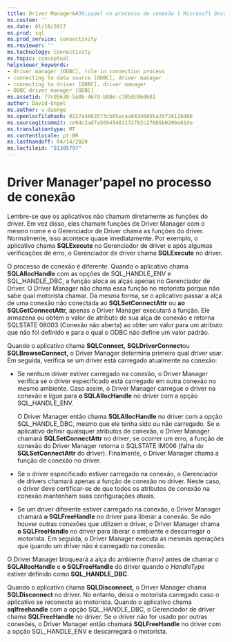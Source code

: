 ```yaml
---
title: Driver Manager&#39;papel no processo de conexão | Microsoft Docs
ms.custom: ''
ms.date: 01/19/2017
ms.prod: sql
ms.prod_service: connectivity
ms.reviewer: ''
ms.technology: connectivity
ms.topic: conceptual
helpviewer_keywords:
- driver manager [ODBC], role in connection process
- connecting to data source [ODBC], driver manager
- connecting to driver [ODBC], driver manager
- ODBC driver manager [ODBC]
ms.assetid: 77c05630-5a8b-467d-b80e-c705dc06d601
author: David-Engel
ms.author: v-daenge
ms.openlocfilehash: 0227a4063573cb05ecaa9434605ba35f2811bd06
ms.sourcegitcommit: ce94c2ad7a50945481172782c270b5b0206e61de
ms.translationtype: MT
ms.contentlocale: pt-BR
ms.lasthandoff: 04/14/2020
ms.locfileid: "81305797"
---
```

# <a name="driver-manager39s-role-in-the-connection-process"></a>Driver Manager&#39;papel no processo de conexão
Lembre-se que os aplicativos não chamam diretamente as funções do driver. Em vez disso, eles chamam funções de Driver Manager com o mesmo nome e o Gerenciador de Driver chama as funções do driver. Normalmente, isso acontece quase imediatamente. Por exemplo, o aplicativo chama **SQLExecute** no Gerenciador de driver e após algumas verificações de erro, o Gerenciador de driver chama **SQLExecute** no driver.  
  
 O processo de conexão é diferente. Quando o aplicativo chama **SQLAllocHandle** com as opções de SQL_HANDLE_ENV e SQL_HANDLE_DBC, a função aloca as alças apenas no Gerenciador de Driver. O Driver Manager não chama essa função no motorista porque não sabe qual motorista chamar. Da mesma forma, se o aplicativo passar a alça de uma conexão não conectada ao **SQLSetConnectAttr** ou **ao SQLGetConnectAttr,** apenas o Driver Manager executará a função. Ele armazena ou obtém o valor de atributo de sua alça de conexão e retorna SQLSTATE 08003 (Conexão não aberta) ao obter um valor para um atributo que não foi definido e para o qual o ODBC não define um valor padrão.  
  
 Quando o aplicativo chama **SQLConnect,** **SQLDriverConnect**ou **SQLBrowseConnect,** o Driver Manager determina primeiro qual driver usar. Em seguida, verifica se um driver está carregado atualmente na conexão:  
  
-   Se nenhum driver estiver carregado na conexão, o Driver Manager verifica se o driver especificado está carregado em outra conexão no mesmo ambiente. Caso assim, o Driver Manager carregue o driver na conexão e ligue para **o SQLAllocHandle** no driver com a opção SQL_HANDLE_ENV.  
  
     O Driver Manager então chama **SQLAllocHandle** no driver com a opção SQL_HANDLE_DBC, mesmo que ele tenha sido ou não carregado. Se o aplicativo definir quaisquer atributos de conexão, o Driver Manager chamará **SQLSetConnectAttr** no driver; se ocorrer um erro, a função de conexão do Driver Manager retorna o SQLSTATE IM006 (falha do **SQLSetConnectAttr** do driver). Finalmente, o Driver Manager chama a função de conexão no driver.  
  
-   Se o driver especificado estiver carregado na conexão, o Gerenciador de drivers chamará apenas a função de conexão no driver. Neste caso, o driver deve certificar-se de que todos os atributos de conexão na conexão mantenham suas configurações atuais.  
  
-   Se um driver diferente estiver carregado na conexão, o Driver Manager chamará **o SQLFreeHandle** no driver para liberar a conexão. Se não houver outras conexões que utilizem o driver, o Driver Manager chama **o SQLFreeHandle** no driver para liberar o ambiente e descarregar o motorista. Em seguida, o Driver Manager executa as mesmas operações que quando um driver não é carregado na conexão.  
  
 O Driver Manager bloqueará a alça do ambiente *(henv)* antes de chamar o **SQLAllocHandle** e **o SQLFreeHandle** do driver quando *o HandleType* estiver definido como **SQL_HANDLE_DBC**.  
  
 Quando o aplicativo chama **SQLDisconnect,** o Driver Manager chama **SQLDisconnect** no driver. No entanto, deixa o motorista carregado caso o aplicativo se reconecte ao motorista. Quando o aplicativo chama **sqlfreehandle** com a opção SQL_HANDLE_DBC, o Gerenciador de driver chama **SQLFreeHandle** no driver. Se o driver não for usado por outras conexões, o Driver Manager então chamará **SQLFreeHandle** no driver com a opção SQL_HANDLE_ENV e descarregará o motorista.
